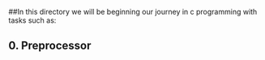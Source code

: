 ##In this directory we will be beginning our journey in c programming with tasks such as:
##	0. Preprocessor
